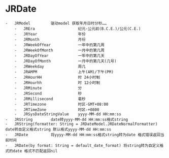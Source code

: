 # JRDate
    -   JRModel         驱动model 获取年月日时分秒……
        -   JREra                   纪元-公元前(B.C.E.)/公元(C.E.)
		-   JRYear                  年份
		-   JRMonth                 月份
		-   JRWeekOfYear            一年中的第几周
		-   JRWeekOfMonth           一月中的第几周
		-   JRDayOfYear             一年中的第几天
		-   JRDayOfMonth            一月中的第几天(几号)
		-   JRWeekday               周几
		-   JRAMPM                  上午(AM)/下午(PM)
		-   JRHourHH                时 24小时制
		-   JRHourhh                时 12小时制
		-   JRMinute                分
		-   JRSecond                秒
		-   JRMillisecond           毫秒
		-   JRTimezone              时区-GMT+08:00
		-   JRTimeZone              时区-+0800
		-   JRSysDateStringValue    yyyy-MM-dd HH:mm:ss
	-   JRString        date转yyyy-MM-dd HH:mm:ss格式string
	-   JRString(formatter: String = JRDateModel.JRDateNormalFormatter) date转自定义格式string 默认格式yyyy-MM-dd HH:mm:ss
	-   JRDate          将yyyy-MM-dd HH:mm:ss格式string转为date 格式错误返回当前时间
	-   JRDate(by format: String = default_date_format) 将string转为自定义格式的date 格式不匹配返回nil

